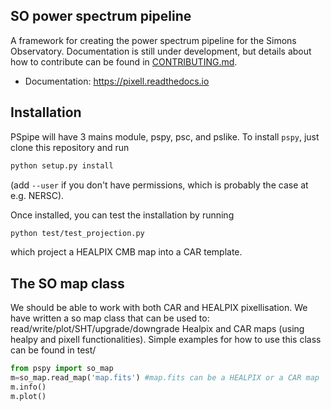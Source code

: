 SO power spectrum pipeline
----------------------------
A framework for creating the power spectrum pipeline for the Simons Observatory. Documentation is still under development, but details about how to contribute can be found  in [CONTRIBUTING.md](CONTRIBUTING.md).

* Documentation: https://pixell.readthedocs.io

## Installation

PSpipe will have 3 mains module, pspy, psc, and pslike.
To install `pspy`, just clone this repository and run
```bash
python setup.py install
```
(add `--user` if you don't have permissions, which is probably the case at e.g. NERSC).

Once installed, you can test the installation by running 
```bash
python test/test_projection.py
```

which project a HEALPIX CMB map into a CAR template.

## The SO map class

We should be able to work with both CAR and HEALPIX pixellisation.
We have written a so map class that can be used to: read/write/plot/SHT/upgrade/downgrade Healpix and CAR maps (using healpy and pixell functionalities).
Simple examples for how to use this class can be found in test/

```python
from pspy import so_map
m=so_map.read_map('map.fits') #map.fits can be a HEALPIX or a CAR map
m.info()
m.plot()
```
